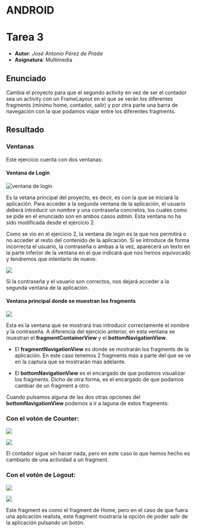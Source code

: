 # ANDROID
# Tarea 3
- **Autor**: *José Antonio Pérez de Prada*
- **Asignatura**: Multimedia

## Enunciado
Cambia el proyecto para que el segundo activity en vez de ser el contador sea un activity con un FrameLayout en el que se verán los diferentes fragments (mínimo home, contador, salir) y por otra parte una barra de navegación con la que podamos viajar entre los diferentes fragments.

## Resultado
### Ventanas
Este ejercicio cuenta con dos ventanas:

#### Ventana de Login
![ventana de login](resourcesReadme/ventanaLogin.png)

Es la vetana principal del proyecto, es decir, es con la que se iniciará la aplicación. Para acceder a la segunda ventana de la aplicación, el usuario deberá introducir un nombre y una contraseña concretos, los cuales como se pide en el enunciado son en ambos casos *admin*. Esta ventana no ha sido modificada desde el ejercicio 2.

Como se vio en el ejercicio 2, la ventana de login es la que nos permitirá o no acceder al resto del contenido de la aplicación. Si se introduce de forma incorrecta el usuario, la contraseña o ambas a la vez, aparecerá un texto en la parte inferior de la ventana en el que indicará que nos hemos equivocado y tendremos que intentarlo de nuevo.

![](resourcesReadme/loginIncorrecto.png)

Si la contraseña y el usuario son correctos, nos dejará acceder a la segunda ventana de la aplicación.

#### Ventana principal donde se muestran los fragments
![](resourcesReadme/homeFragment.png)

Esta es la ventana que se mostrará tras introducir correctamente el nombre y la contraseña. A diferencia del ejercicio anterior, en esta ventana se muestran el **fragmentContainerView** y el **bottomNavigationView**.

- El **fragmentNavigationView** es donde se mostrarán los fragments de la aplicación. En este caso tenemos 2 fragments más a parte del que se ve en la captura que se mostrarán más adelante.

- El **bottomNavigationView** es el encargado de que podamos visualizar los fragments. Dicho de otra forma, es el encargado de que podamos cambiar de un fragment a otro.

Cuando pulsamos alguna de las dos otras opciones del **bottomNavigationView** podemos a ir a laguna de estos fragments:

### Con el votón de Counter:
![](resourcesReadme/toCounter.png)

![](resourcesReadme/counterFragment.png)

El contador sigue sin hacer nada, pero en este caso lo que hemos hecho es cambiarlo de una actividad a un fragment.

### Con el votón de Logout:
![](resourcesReadme/toLogout.png)

![](resourcesReadme/logoutFragment.png)

Este fragment es como el fragment de Home, pero en el caso de que fuera una aplicación realista, este fragment mostraría la opción de poder salir de la aplicación pulsando un botón.